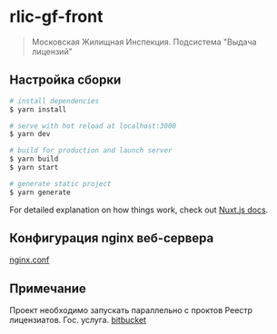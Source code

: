 # rlic-gf-front

> Московская Жилищная Инспекция. Подсистема &#34;Выдача лицензий&#34;

## Настройка сборки
``` bash
# install dependencies
$ yarn install

# serve with hot reload at localhost:3000
$ yarn dev

# build for production and launch server
$ yarn build
$ yarn start

# generate static project
$ yarn generate
```

For detailed explanation on how things work, check out [Nuxt.js docs](https://nuxtjs.org).

## Конфигурация nginx веб-сервера
[nginx.conf](https://nextcloud.c-i-p.ru/s/wlLiqoDOizH2yZd "Конфигурация nginx")
  
  
## Примечание
Проект необходимо запускать параллельно с проктов Реестр лицензиатов. Гос. услуга.
[bitbucket](https://bitbucket.c-i-p.ru/projects/LIC/repos/rlic-front/browse "Репозиторий РЛИЦ ГУ")